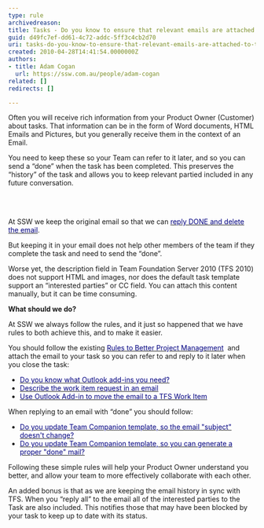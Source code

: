 ```yaml
---
type: rule
archivedreason: 
title: Tasks - Do you know to ensure that relevant emails are attached to tasks?
guid: d49fc7ef-dd61-4c72-addc-5ff3c4cb2d70
uri: tasks-do-you-know-to-ensure-that-relevant-emails-are-attached-to-tasks
created: 2010-04-28T14:41:54.0000000Z
authors:
- title: Adam Cogan
  url: https://ssw.com.au/people/adam-cogan
related: []
redirects: []

---
```



Often you will receive rich information from your Product Owner (Customer) about tasks. That information can be in the form of Word documents, HTML Emails and Pictures, but you generally receive them in the context of an Email.
<p>You need to keep these so your Team can refer to it later, and so you can send a “done” when the task has been completed. This preserves the “history” of the task and allows you to keep relevant partied included in any future conversation.</p>

<br><excerpt class='endintro'></excerpt><br>

  <p>At SSW we keep the original email so that we can <a shape="rect" href="http&#58;//www.ssw.com.au/ssw/Standards/Rules/RulesToBetterEmail.aspx#ReplyAndDelete" target="_blank"><font color="#000080">reply DONE and delete the email</font></a>.</p>
<p>But keeping it in your email does not help other members of the team if they complete the task and need to send the “done”.</p>
<p>Worse yet, the description field in Team Foundation Server 2010 (TFS 2010) does not support HTML and images, nor does the default task template support an “interested parties” or CC field. You can attach this content manually, but it can be time consuming.</p>
<p><strong>What should we do?</strong></p>
<p>At SSW we always follow the rules, and it just so happened that we have rules to both achieve this, and to make it easier.</p>
<p>You should follow the existing <a shape="rect" href="/Standards/Management/RulesToBetterProjectManagement" target="_blank"><font color="#000080">Rules to Better Project Management</font></a>&#160; and attach the email to your task so you can refer to and reply to it later when you close the task&#58;</p>
<ul>
    <li><a shape="rect" href="http&#58;//www.ssw.com.au/ssw/standards/rules/RulesToBetterProjectManagementWithTFS.aspx#OutlookAddin"><font color="#000080">Do you know what Outlook add-ins you need?</font></a> </li>
    <li><a shape="rect" href="http&#58;//www.ssw.com.au/ssw/standards/rules/RulesToBetterProjectManagementWithTFS.aspx#WorkItemEmail"><font color="#000080">Describe the work item request in an email</font></a> </li>
    <li><a shape="rect" href="http&#58;//www.ssw.com.au/ssw/standards/rules/RulesToBetterProjectManagementWithTFS.aspx#TeamCompanionWorkItem"><font color="#000080">Use Outlook Add-in to move the email to a TFS Work Item</font></a> </li>
</ul>
<p>When replying to an email with “done” you should follow&#58;</p>
<ul>
    <li><a shape="rect" href="http&#58;//www.ssw.com.au/ssw/Standards/Rules/#KeepConsistentName"><font color="#000080">Do you update Team Companion template, so the email &quot;subject&quot; doesn't change?</font></a> </li>
    <li><a shape="rect" href="http&#58;//www.ssw.com.au/ssw/Standards/Rules/#EmailTemplate"><font color="#000080">Do you update Team Companion template, so you can generate a proper &quot;done&quot; mail?</font></a> </li>
</ul>
<p>Following these simple rules will help your Product Owner understand you better, and allow your team to more effectively collaborate with each other. </p>
<p>An added bonus is that as we are keeping the email history in sync with TFS. When you “reply all” to the email all of the interested parties to the Task are also included. This notifies those that may have been blocked by your task to keep up to date with its status.</p>



